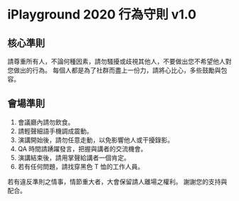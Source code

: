 # iPlayground 2020 行為守則 v1.0

## 核心準則

請尊重所有人，不論何種因素，請勿騷擾或歧視其他人，不要做出您不希望他人對您做出的行為。
每個人都是為了社群而盡上一份力，請將心比心，多些鼓勵與包容。

## 會場準則

1. 會議廳內請勿飲食。
2. 請輕聲細語手機調成震動。
3. 演講開始後，請勿任意走動，以免影響他人或干擾錄影。
4. QA 時間請踴躍發言，把握與講者的交流機會。
5. 演講結束後，請用掌聲給講者一個肯定。
6. 若有任何問題，請找穿黑色 T 恤的工作人員。

若有違反準則之情事，情節重大者，大會保留請人離場之權利。
謝謝您的支持與配合。

